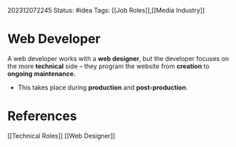 202312072245
Status: #idea
Tags: [[Job Roles]],[[Media Industry]]

# Web Developer

A web developer works with a **web designer**, but the developer focuses on the more **technical** side – they program the website from **creation** to **ongoing maintenance.**

- This takes place during **production** and **post-production**.



# **References**

[[Technical Roles]]
[[Web Designer]]
